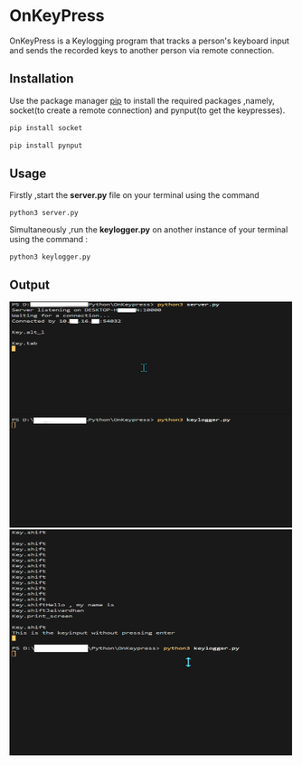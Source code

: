 # OnKeyPress

OnKeyPress is a Keylogging program that tracks a person's keyboard input and sends the recorded keys to another person via remote connection.

## Installation

Use the package manager [pip](https://pip.pypa.io/en/stable/) to install the required packages ,namely, socket(to create a remote connection) and pynput(to get the keypresses).

```bash
pip install socket
```
```bash
pip install pynput
```

## Usage
Firstly ,start the **server.py** file on your terminal using the command 
```
python3 server.py
```
Simultaneously ,run the **keylogger.py** on another instance of your terminal using the command :
```
python3 keylogger.py
```
## Output

<img src="https://github.com/CosmosElement77/KeyLogger/blob/c1fda6cdf8c5d855ddfcdc42904ecce65a80cbb6/first.png" width="500" height="400">
<img src="https://github.com/CosmosElement77/KeyLogger/blob/c1fda6cdf8c5d855ddfcdc42904ecce65a80cbb6/second.png" width="500" height="400">






